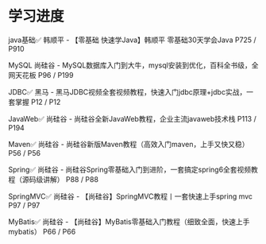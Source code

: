 # 学习进度

java基础✅
韩顺平 - 【零基础 快速学Java】韩顺平 零基础30天学会Java
P725 / P910

MySQL
尚硅谷 - MySQL数据库入门到大牛，mysql安装到优化，百科全书级，全网天花板
P96 / P199

JDBC✅
黑马 - 黑马JDBC视频全套视频教程，快速入门jdbc原理+jdbc实战，一套掌握
P12 / P12

JavaWeb✅
尚硅谷 - 尚硅谷全新JavaWeb教程，企业主流javaweb技术栈
P113 / P194

Maven✅
尚硅谷 - 尚硅谷新版Maven教程（高效入门maven，上手又快又稳）
P56 / P56

Spring✅
尚硅谷 - 尚硅谷Spring零基础入门到进阶，一套搞定spring6全套视频教程（源码级讲解）
P88 / P88

SpringMVC✅
尚硅谷 - 【尚硅谷】SpringMVC教程丨一套快速上手spring mvc
P97 / P97

MyBatis✅
尚硅谷 - 【尚硅谷】MyBatis零基础入门教程（细致全面，快速上手mybatis）
P66 / P66
